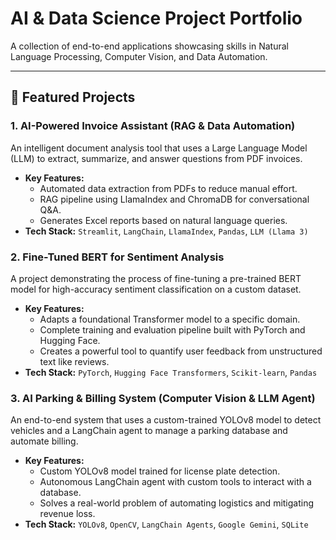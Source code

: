 # AI & Data Science Project Portfolio

A collection of end-to-end applications showcasing skills in Natural Language Processing, Computer Vision, and Data Automation.

---

## 🚀 Featured Projects

### 1. AI-Powered Invoice Assistant (RAG & Data Automation)
An intelligent document analysis tool that uses a Large Language Model (LLM) to extract, summarize, and answer questions from PDF invoices.

* **Key Features:**
    * Automated data extraction from PDFs to reduce manual effort.
    * RAG pipeline using LlamaIndex and ChromaDB for conversational Q&A.
    * Generates Excel reports based on natural language queries.
* **Tech Stack:** `Streamlit`, `LangChain`, `LlamaIndex`, `Pandas`, `LLM (Llama 3)`


### 2. Fine-Tuned BERT for Sentiment Analysis
A project demonstrating the process of fine-tuning a pre-trained BERT model for high-accuracy sentiment classification on a custom dataset.

* **Key Features:**
    * Adapts a foundational Transformer model to a specific domain.
    * Complete training and evaluation pipeline built with PyTorch and Hugging Face.
    * Creates a powerful tool to quantify user feedback from unstructured text like reviews.
* **Tech Stack:** `PyTorch`, `Hugging Face Transformers`, `Scikit-learn`, `Pandas`


### 3. AI Parking & Billing System (Computer Vision & LLM Agent)
An end-to-end system that uses a custom-trained YOLOv8 model to detect vehicles and a LangChain agent to manage a parking database and automate billing.

* **Key Features:**
    * Custom YOLOv8 model trained for license plate detection.
    * Autonomous LangChain agent with custom tools to interact with a database.
    * Solves a real-world problem of automating logistics and mitigating revenue loss.
* **Tech Stack:** `YOLOv8`, `OpenCV`, `LangChain Agents`, `Google Gemini`, `SQLite`

